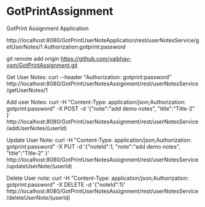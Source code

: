 # GotPrintAssignment
GotPrint Assignment Application

http://localhost:8080/GotPrintUserNoteApplication/rest/userNotesService/getUserNotes/1
Authorization:gotprint:password

git remote add origin https://github.com/vaibhav-vsm/GotPrintAssignment.git

Get User Notes:
curl --header "Authorization: gotprint:password" http://localhost:8080/GotPrintUserNotesAssignment/rest/userNotesService/getUserNotes/1

Add user Notes:
curl -H "Content-Type: application/json;Authorization: gotprint:password" -X POST -d '{\"note\":\"add demo notes\", \"title\":\"Title-2\" }' http://localhost:8080/GotPrintUserNotesAssignment/rest/userNotesService/addUserNotes/(userId)

Update User Note:
curl -H "Content-Type: application/json;Authorization: gotprint:password" -X PUT -d '{\"noteId\":1, \"note\":\"add demo notes\", \"title\":\"Title-2\" }' http://localhost:8080/GotPrintUserNotesAssignment/rest/userNotesService/updateUserNote/(userId)

Delete User note:
curl -H "Content-Type: application/json;Authorization: gotprint:password" -X DELETE -d '{\"noteId\":1}' http://localhost:8080/GotPrintUserNotesAssignment/rest/userNotesService/deleteUserNote/(userId)

